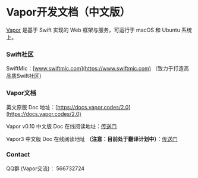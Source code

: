 # Vapor开发文档（中文版）
[Vapor](https://vapor.codes) 是基于 Swift 实现的 Web 框架与服务，可运行于 macOS 和 Ubuntu 系统上。

### Swift社区

SwiftMic：[www.swiftmic.com](https://www.swiftmic.com)
（致力于打造高品质Swift社区）

### Vapor文档
英文原版 Doc 地址：[https://docs.vapor.codes/2.0](https://docs.vapor.codes/2.0)

Vapor v0.10 中文版 Doc 在线阅读地址：[传送门](https://carymic.gitbooks.io/vapor-chinese/content/)

Vapor3 中文版 Doc 在线阅读地址 **（注意：目前处于翻译计划中）**：[传送门](https://carymic.gitbooks.io/vapor3/content/)


### Contact
QQ群 (Vapor交流)： 566732724

